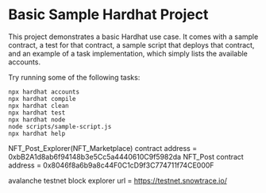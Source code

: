 # Basic Sample Hardhat Project

This project demonstrates a basic Hardhat use case. It comes with a sample contract, a test for that contract, a sample script that deploys that contract, and an example of a task implementation, which simply lists the available accounts.

Try running some of the following tasks:

```shell
npx hardhat accounts
npx hardhat compile
npx hardhat clean
npx hardhat test
npx hardhat node
node scripts/sample-script.js
npx hardhat help
```

NFT_Post_Explorer(NFT_Marketplace) contract address = 0xbB2A1d8ab6f94148b3e5Cc5a4440610C9f5982da
NFT_Post contract address = 0x8046f8a6b9a8c44F0C1cD9f3C774711f74CE000F

avalanche testnet block explorer url = https://testnet.snowtrace.io/
